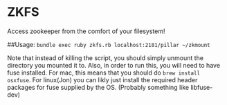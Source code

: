 ZKFS
======

Access zookeeper from the comfort of your filesystem!

##Usage:
`bundle exec ruby zkfs.rb localhost:2181/pillar ~/zkmount`

Note that instead of killing the script, you should simply unmount the
directory you mounted it to. Also, in order to run this, you will need to have
fuse installed. For mac, this means that you should do `brew install osxfuse`.
For linux(Jon) you can likly just install the required header packages for fuse
supplied by the OS. (Probably something like libfuse-dev)
